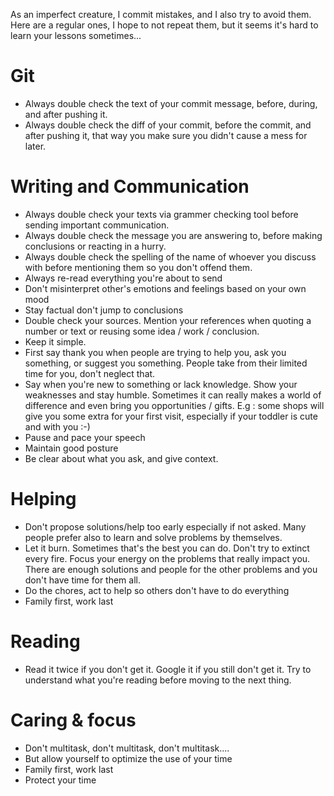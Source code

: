 As an imperfect creature, I commit mistakes, and I also try to avoid them. Here are a regular ones, I hope to not repeat them, but it seems it's hard to learn your lessons sometimes...

# Git
* Always double check the text of your commit message, before, during, and after pushing it.
* Always double check the diff of your commit, before the commit, and after pushing it, that way you make sure you didn't cause a mess for later.

# Writing and Communication
* Always double check your texts via grammer checking tool before sending important communication. 
* Always double check the message you are answering to, before making conclusions or reacting in a hurry.
* Always double check the spelling of the name of whoever you discuss with before mentioning them so you don't offend them. 
* Always re-read everything you're about to send
* Don't misinterpret other's emotions and feelings based on your own mood 
* Stay factual don't jump to conclusions
* Double check your sources. Mention your references when quoting a number or text or reusing some idea / work / conclusion.
* Keep it simple.
* First say thank you when people are trying to help you, ask you something, or suggest you something. People take from their limited time for you, don't neglect that.
* Say when you're new to something or lack knowledge. Show your weaknesses and stay humble. Sometimes it can really makes a world of difference and even bring you opportunities / gifts. E.g : some shops will give you some extra for your first visit, especially if your toddler is cute and with you :-) 
* Pause and pace your speech
* Maintain good posture
* Be clear about what you ask, and give context.

# Helping
* Don't propose solutions/help too early especially if not asked. Many people prefer also to learn and solve problems by themselves.
* Let it burn. Sometimes that's the best you can do. Don't try to extinct every fire. Focus your energy on the problems that really impact you. There are enough solutions and people for the other problems and you don't have time for them all.
* Do the chores, act to help so others don't have to do everything
* Family first, work last 

# Reading
* Read it twice if you don't get it. Google it if you still don't get it. Try to understand what you're reading before moving to the next thing.

# Caring & focus
* Don't multitask, don't multitask, don't multitask.... 
* But allow yourself to optimize the use of your time
* Family first, work last 
* Protect your time
